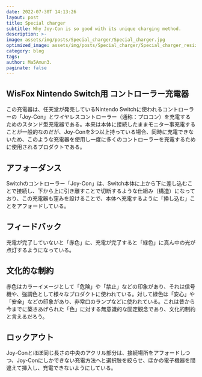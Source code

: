 ```yaml
---
date: 2022-07-30T 14:13:26
layout: post
title: Special charger
subtitle: Why Joy-Con is so good with its unique charging method.
description: >-
image: assets/img/posts/Special_charger/Special_charger.jpg
optimized_image: assets/img/posts/Special_charger/Special_charger_resized_thumbnail.jpg
category: blog
tags: 
author: Ma5Amun3.
paginate: false
---
```


## WisFox Nintendo Switch用 コントローラー充電器

この充電器は、任天堂が発売しているNintendo Switchに使われるコントローラーの「Joy-Con」とワイヤレスコントローラー（通称：プロコン）を充電するためのスタンド型充電器である。本来は本体に接続したままモニター事充電することが一般的なのだが、Joy-Conを3つ以上持っている場合、同時に充電できないため、このような充電器を使用し一度に多くのコントローラーを充電するために使用されるプロダクトである。

## アフォーダンス

Switchのコントローラー「Joy-Con」は、Switch本体に上から下に差し込むことで接続し、下から上に引き離すことで切断するような仕組み（構造）になっており、この充電器も窪みを設けることで、本体へ充電するように「挿し込む」ことをアフォードしている。

## フィードバック

充電が完了していないと「赤色」に、充電が完了すると「緑色」に真ん中の光が点灯するようになっている。

## 文化的な制約

赤色はカラーイメージとして「危険」や「禁止」などの印象があり、それは信号機や、強調色として様々なプロダクトに使われている。対して緑色は「安心」や「安全」などの印象があり、非常口のランプなどに使われている。これは昔から今までに築きあげられた「色」に対する無意識的な固定観念であり、文化的制約と言えるだろう。

## ロックアウト

Joy-Conとほぼ同じ長さの中央のアクリル部分は、接続場所をアフォードしつつ、Joy-Conにしかできない充電方法へと選択肢を絞らせ、ほかの電子機器を間違えて挿入し、充電できないようにしている。